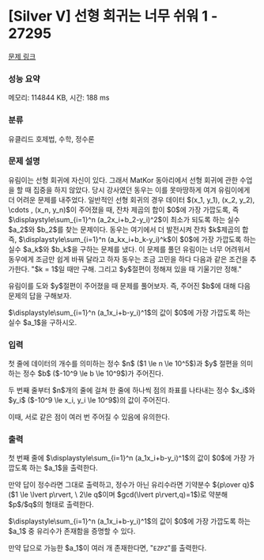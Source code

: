# [Silver V] 선형 회귀는 너무 쉬워 1 - 27295 

[문제 링크](https://www.acmicpc.net/problem/27295) 

### 성능 요약

메모리: 114844 KB, 시간: 188 ms

### 분류

유클리드 호제법, 수학, 정수론

### 문제 설명

<p>유림이는 선형 회귀에 자신이 있다. 그래서 MatKor 동아리에서 선형 회귀에 관한 수업을 할 때 집중을 하지 않았다. 당시 강사였던 동우는 이를 못마땅하게 여겨 유림이에게 더 어려운 문제를 내주었다. 일반적인 선형 회귀의 경우 데이터 $(x_1, y_1), (x_2, y_2), \cdots , (x_n, y_n)$이 주어졌을 때, 잔차 제곱의 합이 $0$에 가장 가깝도록, 즉 $\displaystyle\sum_{i=1}^n (a_2x_i+b_2-y_i)^2$이 최소가 되도록 하는 실수 $a_2$와 $b_2$를 찾는 문제이다. 동우는 여기에서 더 발전시켜 잔차 $k$제곱의 합 즉, $\displaystyle\sum_{i=1}^n (a_kx_i+b_k-y_i)^k$이 $0$에 가장 가깝도록 하는 실수 $a_k$와 $b_k$을 구하는 문제를 냈다. 이 문제를 풀던 유림이는 너무 어려워서 동우에게 조금만 쉽게 바꿔 달라고 하자 동우는 조금 고민을 하다 다음과 같은 조건을 추가한다. "$k = 1$일 때만 구해. 그리고 $y$절편이 정해져 있을 때 기울기만 정해."</p>

<p>유림이를 도와 $y$절편이 주어졌을 때 문제를 풀어보자. 즉, 주어진 $b$에 대해 다음 문제의 답을 구해보자.</p>

<p>$\displaystyle\sum_{i=1}^n (a_1x_i+b-y_i)^1$의 값이 $0$에 가장 가깝도록 하는 실수 $a_1$을 구하시오.</p>

### 입력 

 <p>첫 줄에 데이터의 개수를 의미하는 정수 $n$ ($1 \le n \le 10^5$)과 $y$ 절편을 의미하는 정수 $b$ ($-10^9 \le b \le 10^9$)가 주어진다.</p>

<p>두 번째 줄부터 $n$개의 줄에 걸쳐 한 줄에 하나씩 점의 좌표를 나타내는 정수 $x_i$와 $y_i$ ($-10^9 \le x_i, y_i \le 10^9$)의 값이 주어진다.</p>

<p>이때, 서로 같은 점이 여러 번 주어질 수 있음에 유의한다.</p>

### 출력 

 <p>첫 번째 줄에 $\displaystyle\sum_{i=1}^n (a_1x_i+b-y_i)^1$의 값이 $0$에 가장 가깝도록 하는 $a_1$을 출력한다.</p>

<p>만약 답이 정수라면 그대로 출력하고, 정수가 아닌 유리수라면 기약분수 ${p\over q}$ ($1 \le \lvert p\rvert, \ 2\le q$이며 $gcd(\lvert p\rvert,q)=1$)로 약분해 $p$/$q$의 형태로 출력한다.</p>

<p>$\displaystyle\sum_{i=1}^n (a_1x_i+b-y_i)^1$의 값이 $0$에 가장 가깝도록 하는 $a_1$ 중 유리수가 존재함을 증명할 수 있다.</p>

<p>만약 답으로 가능한 $a_1$이 여러 개 존재한다면, "<code>EZPZ</code>"를 출력한다.</p>

